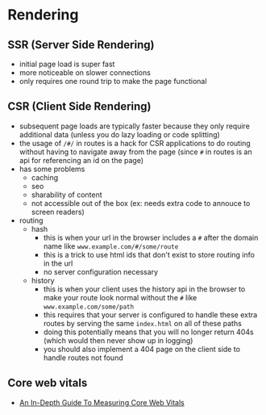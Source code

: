 # Rendering

## SSR (Server Side Rendering)
- initial page load is super fast
- more noticeable on slower connections
- only requires one round trip to make the page functional

## CSR (Client Side Rendering)
- subsequent page loads are typically faster because they only require additional data (unless you do lazy loading or code splitting)
- the usage of `/#/` in routes is a hack for CSR applications to do routing without having to navigate away from the page (since `#` in routes is an api for referencing an id on the page)
- has some problems
  - caching
  - seo
  - sharability of content
  - not accessible out of the box (ex: needs extra code to annouce to screen readers)
- routing
  - hash
    - this is when your url in the browser includes a `#` after the domain name like `www.example.com/#/some/route`
    - this is a trick to use html ids that don't exist to store routing info in the url
    - no server configuration necessary
  - history
    - this is when your client uses the history api in the browser to make your route look normal without the `#` like `www.example.com/some/path`
    - this requires that your server is configured to handle these extra routes by serving the same `index.html` on all of these paths
    - doing this potentially means that you will no longer return 404s (which would then never show up in logging)
    - you should also implement a 404 page on the client side to handle routes not found

## Core web vitals
- [An In-Depth Guide To Measuring Core Web Vitals](https://www.smashingmagazine.com/2021/04/complete-guide-measure-core-web-vitals/)
